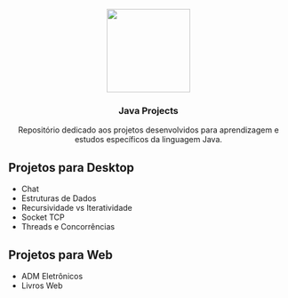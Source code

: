 <p align="center">
  <img src="https://logos-download.com/wp-content/uploads/2016/10/Java_logo_icon.png" height="150">
  <h3 align="center">Java Projects</h3>
  <p align="center">Repositório dedicado aos projetos desenvolvidos para aprendizagem e estudos específicos da linguagem Java.</p>
 </p>

## Projetos para Desktop

* Chat
* Estruturas de Dados
* Recursividade vs Iteratividade
* Socket TCP
* Threads e Concorrências

## Projetos para Web
* ADM Eletrônicos
* Livros Web
